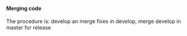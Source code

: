 #### Merging code

The procedure is: develop an merge fixes in develop, merge develop in master for release

